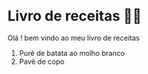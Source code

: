 # Livro de receitas :man_cook:

Olá ! bem vindo ao meu livro de receitas

1. Purê de batata ao molho branco 
2. Pavê de copo
